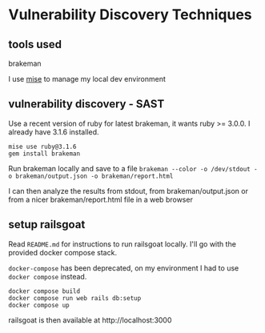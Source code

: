 # Vulnerability Discovery Techniques
## tools used
brakeman

I use [mise](https://github.com/jdx/mise) to manage my local dev environment

## vulnerability discovery - SAST
Use a recent version of ruby for latest brakeman, it wants ruby >= 3.0.0. I already have 3.1.6 installed.

```
mise use ruby@3.1.6
gem install brakeman
```

Run brakeman locally and save to a file
`brakeman --color -o /dev/stdout -o brakeman/output.json -o brakeman/report.html`

I can then analyze the results from stdout, from brakeman/output.json or from a nicer brakeman/report.html file in a web browser

## setup railsgoat
Read `README.md` for instructions to run railsgoat locally. I'll go with the provided docker compose stack.

`docker-compose` has been deprecated, on my environment I had to use `docker compose` instead.

```
docker compose build
docker compose run web rails db:setup
docker compose up
````

railsgoat is then available at http://localhost:3000
